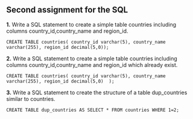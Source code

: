 ## Second assignment for the SQL

**1.** Write a SQL statement to create a simple table countries including columns country_id,country_name and region_id.

`CREATE TABLE countries( country_id varchar(5), country_name varchar(255), region_id decimal(5,0));`

**2.** Write a SQL statement to create a simple table countries including columns country_id,country_name and region_id which already exist.

`CREATE TABLE countries( country_id varchar(5), country_name varchar(255), region_id decimal(5,0)  );`

**3.** Write a SQL statement to create the structure of a table dup_countries similar to countries.

`CREATE TABLE dup_countries AS SELECT * FROM countries WHERE 1=2; `


